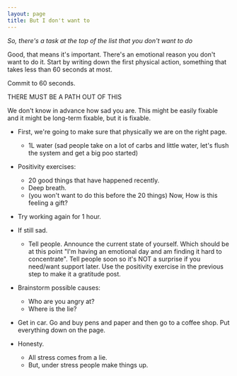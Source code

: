 ```yaml
--- 
layout: page
title: But I don't want to
--- 
```



_So, there's a task at the top of the list that you don't want to do_

Good, that means it's important. There's an emotional reason you don't want to do it. 
Start by writing down the first physical action, something that takes less than 60 seconds at most. 

Commit to 60 seconds. 

THERE MUST BE A PATH OUT OF THIS

We don't know in advance how sad you are. This might be easily fixable and it might be long-term fixable, but it is fixable.  


* First, we're going to make sure that physically we are on the right page. 
  * 1L water (sad people take on a lot of carbs and little water, let's flush the system and get a big poo started)  
* Positivity exercises: 
  * 20 good things that have happened recently. 
  * Deep breath. 
  * (you won't want to do this before the 20 things) Now, How is this feeling a gift? 
* Try working again for 1 hour. 
* If still sad. 
  * Tell people. Announce the current state of yourself. Which should be at this point "I'm having an emotional day and am finding it hard to concentrate". Tell people soon so it's NOT a surprise if you need/want support later. Use the positivity exercise in the previous step to make it a gratitude post. 
* Brainstorm possible causes:
  * Who are you angry at? 
  * Where is the lie? 

* Get in car. Go and buy pens and paper and then go to a coffee shop. Put everything down on the page.  

* Honesty. 
  * All stress comes from a lie. 
  * But, under stress people make things up. 
